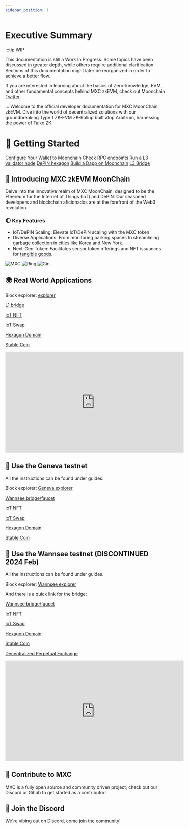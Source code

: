 ```yaml
---
sidebar_position: 1
---
```

# Executive Summary

:::tip WIP

This documentation is still a Work In Progress. Some topics have been discussed in greater depth, while others require additional clarification. Sections of this documentation might later be reorganized in order to achieve a better flow.

If you are interested in learning about the basics of Zero-knowledge, EVM, and other fundamental concepts behind MXC zkEVM, check out Moonchain [Twitter](https://twitter.com/Moonchain_com).



:::
Welcome to the official developer documentation for MXC MoonChain zkEVM. Dive into the world of decentralized solutions with our groundbreaking Type 1 ZK-EVM ZK-Rollup built atop Arbitrum, harnessing the power of Taiko ZK.

# 🚀  Getting Started



<a href="https://doc.moonchain.com/docs/Tutorials/configure-wallet" class="big-button">Configure Your Wallet to Moonchain</a>
<a href="https://doc.moonchain.com/docs/Resources/RPC" class="big-button">Check RPC endpoints</a>
<a href="https://doc.moonchain.com/docs/Tutorials/run-a-supernode" class="big-button">Run a L3 validator node</a>
<a href="https://doc.moonchain.com/docs/Designs/Hexagons" class="big-button">DePIN hexagon</a>
<a href="https://doc.moonchain.com/docs/Tutorials/build-a-dapp" class="big-button">Build a Dapp on Moonchain</a>
<a href="https://doc.moonchain.com/docs/Tutorials/l3-bridge" class="big-button">L3 Bridge</a>


## 📖 Introducing MXC zkEVM MoonChain

Delve into the innovative realm of MXC MoonChain, designed to be the Ethereum for the Internet of Things (IoT) and DePIN. Our seasoned developers and blockchain aficionados are at the forefront of the Web3 revolution.

### 🌔 Key Features
- IoT/DePIN Scaling: Elevate IoT/DePIN scaling with the MXC token.
- Diverse Applications: From monitoring parking spaces to streamlining garbage collection in cities like Korea and New York.
- Next-Gen Token: Facilitates sensor token offerings and NFT issuances for [tangible goods](https://hackmd.io/3PYPxJ0nQ7W_YvEqtBGqzQ).


![MXC](https://i.imgur.com/OnqcjdM.png)
![Ring](https://i.imgur.com/dmJEwGF.png)
![Gin](https://i.imgur.com/ifs2Aes.png)


## 🌍 Real World Applications

Block explorer:
[explorer](https://explorer.moonchain.com)

[L1 bridge](https://erc20.moonchain.com) 

[IoT NFT](https://nft.moonchain.com) 

[IoT Swap](https://swap.moonchain.com) 

[Hexagon Domain](https://mns.moonchain.com) 

[Stable Coin](https://xsd.moonchain.com)

<iframe width="560" height="315" src="https://www.youtube.com/embed/ym6sZsi63CQ?start=4742" title="YouTube video player" frameborder="0" allow="accelerometer; autoplay; clipboard-write; encrypted-media; gyroscope; picture-in-picture; web-share" allowfullscreen></iframe>

## 🌊  Use the Geneva testnet 

All the instructions can be found under guides.

Block explorer:
[Geneva explorer](https://Geneva-explorer.moonchain.com)

[Wannsee bridge/faucet](https://Geneva-bridge.moonchain.com) 

[IoT NFT](https://geneva-nft.moonchain.com) 

[IoT Swap](https://geneva-swap.moonchain.com) 

[Hexagon Domain](https://geneva-mns.moonchain.com) 

[Stable Coin](https://geneva-xsd.moonchain.com) 


## 🙊 Use the Wannsee testnet (DISCONTINUED 2024 Feb)

All the instructions can be found under guides.

Block explorer:
[Wannsee explorer](https://wannsee-explorer.mxc.com)

And there is a quick link for the bridge: 

[Wannsee bridge/faucet](https://wannsee-bridge.mxc.com) 

[IoT NFT](https://wannsee-nft.mxc.com) 

[IoT Swap](https://wannsee-swap.mxc.com) 

[Hexagon Domain](https://wannsee-mns.mxc.com) 

[Stable Coin](https://wannsee-xsd.mxc.com) 

[Decentralized Perpetual Exchange](https://wannsee-gmx.mxc.com)


<iframe width="560" height="315" src="https://www.youtube.com/embed/QAyB-YuFlEQ" title="YouTube video player" frameborder="0" allow="accelerometer; autoplay; clipboard-write; encrypted-media; gyroscope; picture-in-picture; web-share" allowfullscreen></iframe>

## 🤝 Contribute to MXC

MXC is a fully open source and community driven project, check out our Discord or Gihub to get started as a contributor!

## 💬 Join the Discord

We're vibing out on Discord, come [join the community](https://discord.com/invite/mxcfoundation)!
